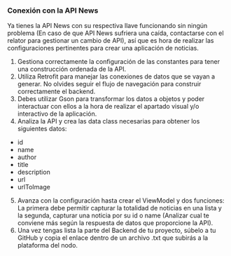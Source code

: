 ### Conexión con la API News
Ya tienes la API News con su respectiva llave funcionando sin ningún problema (En caso de que API News sufriera una caída, contactarse con el relator para gestionar un cambio de API), así que es hora de realizar las configuraciones pertinentes para crear una aplicación de noticias.
1. Gestiona correctamente la configuración de las constantes para tener una construcción ordenada de la API.
2. Utiliza Retrofit para manejar las conexiones de datos que se vayan a generar. No olvides seguir el flujo de navegación para construir correctamente el backend.
3. Debes utilizar Gson para transformar los datos a objetos y poder interactuar con ellos a la hora de realizar el apartado visual y/o interactivo de la aplicación.
4. Analiza la API y crea las data class necesarias para obtener los siguientes datos:
- id
- name
- author
- title
- description
- url
- urlToImage
5. Avanza con la configuración hasta crear el ViewModel y dos funciones: La primera debe permitir capturar la totalidad de noticias en una lista y la segunda, capturar una noticia por su id o name (Analizar cual te conviene más según la respuesta de datos que proporcione la API).
6. Una vez tengas lista la parte del Backend de tu proyecto, súbelo a tu GitHub y copia el enlace dentro de un archivo .txt que subirás a la plataforma del nodo.
